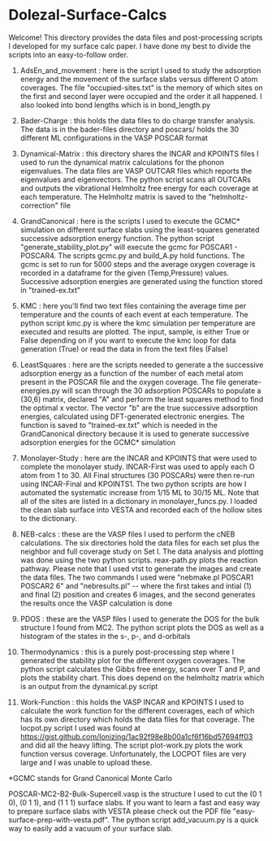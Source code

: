 # Dolezal-Surface-Calcs

Welcome! This directory provides the data files and post-processing scripts I developed for my surface calc paper. I have done my best to divide the scripts into an easy-to-follow
order.

1. AdsEn_and_movement : here is the script I used to study the adsorption energy and the movement of the surface slabs versus different O atom coverages. The file "occupied-sites.txt" is the memory of which sites on the first and second layer were occupied and the order it all happened. I also looked into bond lengths which is in bond_length.py

2. Bader-Charge : this holds the data files to do charge transfer analysis. The data is in the bader-files directory and poscars/ holds the 30 different ML configurations in the VASP POSCAR format

3. Dynamical-Matrix : this directory shares the INCAR and KPOINTS files I used to run the dynamical matrix calculations for the phonon eigenvalues. The data files are VASP OUTCAR files which reports the eigenvalues and eigenvectors. The python script scans all OUTCARs and outputs the vibrational Helmholtz free energy for each coverage at each temperature. The Helmholtz matrix is saved to the "helmholtz-correction" file

4. GrandCanonical : here is the scripts I used to execute the GCMC* simulation on different surface slabs using the least-squares generated successive adsorption energy function. The python script "generate_stability_plot.py" will execute the gcmc for POSCAR1 - POSCAR4. The scripts gcmc.py and build_A.py hold functions. The gcmc is set to run for 5000 steps and the average oxygen coverage is recorded in a dataframe for the given (Temp,Pressure) values. Successive adsorption energies are generated using the function stored in "trained-ex.txt"

5. KMC : here you'll find two text files containing the average time per temperature and the counts of each event at each temperature. The python script kmc.py is where the kmc simulation per temperature are executed and results are plotted. The input, sample, is either True or False depending on if you want to execute the kmc loop for data generation (True) or read the data in from the text files (False)

6. LeastSquares : here are the scripts needed to generate a the successive adsorption energy as a function of the number of each metal atom present in the POSCAR file and the oxygen coverage. The file generate-energies.py will scan through the 30 adsorption POSCARs to populate a (30,6) matrix, declared "A" and perform the least squares method to find the optimal x vector. The vector "b" are the true successive adsorption energies, calculated using DFT-generated electronic energies. The function is saved to "trained-ex.txt" which is needed in the GrandCanonical directory because it is used to generate successive adsorption energies for the GCMC* simulation

6. Monolayer-Study : here are the INCAR and KPOINTS that were used to complete the monolayer study. INCAR-First was used to apply each O atom from 1 to 30. All Final structures (30 POSCARs) were then re-run using INCAR-Final and KPOINTS1. The two python scripts are how I automated the systematic increase from 1/15 ML to 30/15 ML. Note that all of the sites are listed in a dictionary in monolayer_funcs.py. I loaded the clean slab surface into VESTA and recorded each of the hollow sites to the dictionary.

7. NEB-calcs : these are the VASP files I used to perform the cNEB calculations. The six directories hold the data files for each set plus the neighbor and full coverage study on Set I. The data analysis and plotting was done using the two python scripts. reax-path.py plots the reaction pathway. Please note that I used vtst to generate the images and create the data files. The two commands I used were "nebmake.pl POSCAR1 POSCAR2 6" and "nebresults.pl" -- where the first takes and intial (1) and final (2) position and creates 6 images, and the second generates the results once the VASP calculation is done

8. PDOS : these are the VASP files I used to generate the DOS for the bulk structure I found from MC2. The python script plots the DOS as well as a histogram of the states in the s-, p-, and d-orbitals
          
9. Thermodynamics : this is a purely post-processing step where I generated the stability plot for the different oxygen coverages. The python script calculates the Gibbs free energy, scans over T and P, and plots the stability chart. This does depend on the helmholtz matrix which is an output from the dynamical.py script

10. Work-Function : this holds the VASP INCAR and KPOINTS I used to calculate the work function for the different coverages, each of which has its own directory which holds the data files for that coverage. The locpot.py script I used was found at https://gist.github.com/Ionizing/1ac92f98e8b00a1cf6f16bd57694ff03 and did all the heavy lifting. The script plot-work.py plots the work function versus coverage. Unfortunately, the LOCPOT files are very large and I was unable to upload these.

*GCMC stands for Grand Canonical Monte Carlo

POSCAR-MC2-B2-Bulk-Supercell.vasp is the structure I used to cut the (0 1 0), (0 1 1), and (1 1 1) surface slabs. If you want to learn a fast and easy way to prepare surface slabs with VESTA please check out the PDF file "easy-surface-prep-with-vesta.pdf". The python script add_vacuum.py is a quick way to easily add a vacuum of your surface slab.
